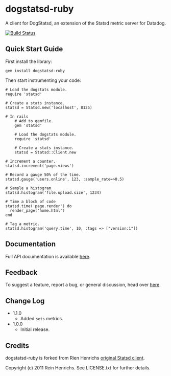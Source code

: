 dogstatsd-ruby
==============

A client for DogStatsd, an extension of the Statsd metric server for Datadog.

[![Build Status](https://secure.travis-ci.org/DataDog/dogstatsd-ruby.png)](http://travis-ci.org/DataDog/dogstatsd-ruby)

Quick Start Guide
-----------------

First install the library:

    gem install dogstatsd-ruby

Then start instrumenting your code:

    # Load the dogstats module.
    require 'statsd'

    # Create a stats instance.
    statsd = Statsd.new('localhost', 8125)

    # In rails
        # Add to gemfile.
        gem 'statsd'
        
        # Load the dogstats module.
        require 'statsd'
        
        # Create a stats instance.
        statsd = Statsd::Client.new
        
    # Increment a counter.
    statsd.increment('page.views')

    # Record a gauge 50% of the time.
    statsd.gauge('users.online', 123, :sample_rate=>0.5)

    # Sample a histogram
    statsd.histogram('file.upload.size', 1234)

    # Time a block of code
    statsd.time('page.render') do
      render_page('home.html')
    end

    # Tag a metric.
    statsd.histogram('query.time', 10, :tags => ["version:1"])

Documentation
-------------

Full API documentation is available
[here](http://www.rubydoc.info/github/DataDog/dogstatsd-ruby/master/frames).


Feedback
--------

To suggest a feature, report a bug, or general discussion, head over
[here](http://github.com/DataDog/dogstatsd-ruby/issues/).


Change Log
----------


- 1.1.0
    - Added `sets` metrics.
- 1.0.0
    - Initial release.


Credits
-------

dogstatsd-ruby is forked from Rien Henrichs [original Statsd
client](https://github.com/reinh/statsd).

Copyright (c) 2011 Rein Henrichs. See LICENSE.txt for
further details.
